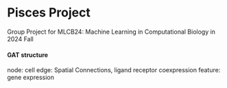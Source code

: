 # Pisces Project
Group Project for MLCB24: Machine Learning in Computational Biology in 2024 Fall

#### GAT structure
node: cell
edge: Spatial Connections, ligand receptor coexpression
feature: gene expression